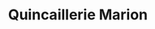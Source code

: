 ---
title: "Quincaillerie Marion"
url: /maclas/quincaillerie-marion/
shop: matériel informatique
---
